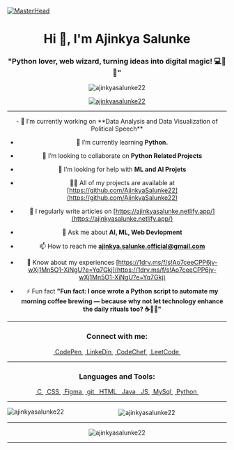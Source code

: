 [![MasterHead](https://hackernoon.com/hn-images/1*ck6cRbbe3uaelEG2JPsIMw.gif)](https://rishavchanda.io)
<center>

<h1 align="center">Hi 👋, I'm Ajinkya Salunke</h1>
<h3 align="center">"Python lover, web wizard, turning ideas into digital magic! 💻🐍✨"</h3>

<p align="left"> <div> <div/> <img src="https://komarev.com/ghpvc/?username=ajinkyasalunke22&label=Profile%20views&color=0e75b6&style=flat" alt="ajinkyasalunke22" /> </p>

<p align="center"> <a href="https://github.com/ryo-ma/github-profile-trophy"><img src="https://github-profile-trophy.vercel.app/?username=ajinkyasalunke22" alt="ajinkyasalunke22" /></a> </p>
<hr>
- 🔭 I’m currently working on **Data Analysis and Data Visualization of Political Speech**

- 🌱 I’m currently learning **Python.**

- 👯 I’m looking to collaborate on **Python Related Projects**

- 🤝 I’m looking for help with **ML and AI Projets**

- 👨‍💻 All of my projects are available at [https://github.com/AjinkyaSalunke22](https://github.com/AjinkyaSalunke22)

- 📝 I regularly write articles on [https://ajinkyasalunke.netlify.app/](https://ajinkyasalunke.netlify.app/)

- 💬 Ask me about **AI, ML, Web Devlopment**

- 📫 How to reach me **ajinkya.salunke.official@gmail.com**

- 📄 Know about my experiences [https://1drv.ms/f/s!Ao7ceeCPP6jv-wXj1Mn5O1-XiNgU?e=Yq7Gkj](https://1drv.ms/f/s!Ao7ceeCPP6jv-wXj1Mn5O1-XiNgU?e=Yq7Gkj)

- ⚡ Fun fact **"Fun fact: I once wrote a Python script to automate my morning coffee brewing — because why not let technology enhance the daily rituals too? ☕🐍✨"**
<hr>
<h3 align="center">Connect with me:</h3>
<p align="center">
<a href="https://codepen.io/@ajcodepan" target="blank">&nbsp;CodePen&nbsp;</a>
<a href="https://linkedin.com/in/ajinkyasalunke22" target="blank">&nbsp;LinkeDin&nbsp;</a>
<a href="https://www.codechef.com/users/ajinkyasalunke" target="blank">&nbsp;CodeChef&nbsp;</a>
<a href="https://www.leetcode.com/user1122pr" target="blank">&nbsp;LeetCode&nbsp;</a>
</p>
<hr>
<h3 align="center">Languages and Tools:</h3>
<p align="center"> <a href="https://www.cprogramming.com/" target="_blank" rel="noreferrer">&nbsp;C&nbsp;</a> <a href="https://www.w3schools.com/css/" target="_blank" rel="noreferrer">&nbsp;CSS&nbsp;</a> <a href="https://www.figma.com/" target="_blank" rel="noreferrer">&nbsp;Figma&nbsp;</a> <a href="https://git-scm.com/" target="_blank" rel="noreferrer"> &nbsp;git&nbsp; </a> <a href="https://www.w3.org/html/" target="_blank" rel="noreferrer"> &nbsp;HTML&nbsp; </a> <a href="https://www.java.com" target="_blank" rel="noreferrer"> &nbsp;Java&nbsp; </a> <a href="https://developer.mozilla.org/en-US/docs/Web/JavaScript" target="_blank" rel="noreferrer"> &nbsp;JS&nbsp;</a> <a href="https://www.mysql.com/" target="_blank" rel="noreferrer"> &nbsp;MySql&nbsp;</a> <a href="https://www.python.org" target="_blank" rel="noreferrer"> &nbsp;Python&nbsp;</a> </p>
<hr>
<p><img align="left" src="https://github-readme-stats.vercel.app/api/top-langs?username=ajinkyasalunke22&show_icons=true&locale=en&layout=compact" alt="ajinkyasalunke22" /></p>
<p>&nbsp;<img align="center" src="https://github-readme-stats.vercel.app/api?username=ajinkyasalunke22&show_icons=true&locale=en" alt="ajinkyasalunke22" /></p>
<hr>
<p><img align="center" src="https://github-readme-streak-stats.herokuapp.com/?user=ajinkyasalunke22&" alt="ajinkyasalunke22" /></p>

<hr>
